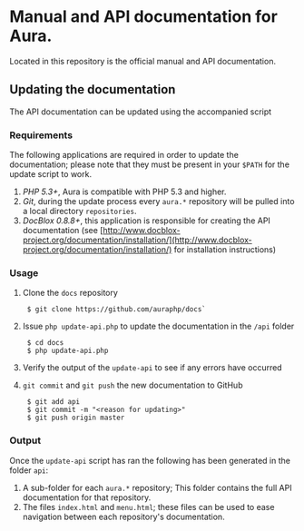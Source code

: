 Manual and API documentation for Aura.
======================================

Located in this repository is the official manual and API documentation.

Updating the documentation
--------------------------
The API documentation can be updated using the accompanied script

### Requirements
The following applications are required in order to update the documentation; please note that they must be present in your `$PATH` for the update script to work.

1. *PHP 5.3+*, Aura is compatible with PHP 5.3 and higher.
2. *Git*, during the update process every `aura.*` repository will be pulled into a local directory `repositories`.
3. *DocBlox 0.8.8+*, this application is responsible for creating the API documentation
   (see [http://www.docblox-project.org/documentation/installation/](http://www.docblox-project.org/documentation/installation/) for installation instructions)

### Usage
1. Clone the `docs` repository

        $ git clone https://github.com/auraphp/docs`

2. Issue `php update-api.php` to update the documentation in the `/api` folder

        $ cd docs
        $ php update-api.php

3. Verify the output of the `update-api` to see if any errors have occurred
4. `git commit` and `git push` the new documentation to GitHub

        $ git add api
        $ git commit -m "<reason for updating>"
        $ git push origin master

### Output
Once the `update-api` script has ran the following has been generated in the folder `api`:
1. A sub-folder for each `aura.*` repository; This folder contains the full API documentation for that repository.
2. The files `index.html` and `menu.html`; these files can be used to ease navigation between each repository's documentation.